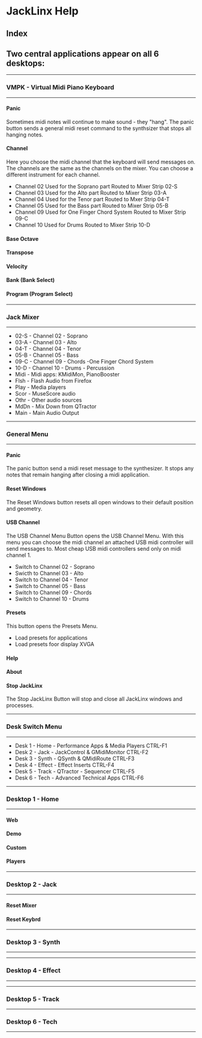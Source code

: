 
# JackLinx Help

## Index
## Two central applications appear on all 6 desktops:
***
### VMPK - Virtual Midi Piano Keyboard
***
#### Panic
Sometimes midi notes will continue to make sound - they "hang".
The panic button sends a general midi reset command to the synthsizer that stops all hanging notes.
#### Channel
Here you choose the midi channel that the keyboard will send messages on.
The channels are the same as the channels on the mixer.
You can choose a different instrument for each channel.

- Channel 02  Used for the Soprano part  Routed to Mixer Strip 02-S
- Channel 03  Used for the Alto part     Routed to Mixer Strip 03-A
- Channel 04  Used for the Tenor part    Routed to Mxer Strip 04-T
- Channel 05  Used for the Bass part     Routed to Mixer Strip 05-B
- Channel 09  Used for One Finger Chord System Routed to Mixer Strip 09-C
- Channel 10  Used for Drums             Routed to Mixer Strip 10-D

#### Base Octave
#### Transpose
#### Velocity
#### Bank (Bank Select)
#### Program (Program Select)
***	
###  Jack Mixer
***  

- 02-S - 	Channel 02 - Soprano
- 03-A -	Channel 03 - Alto
- 04-T - 	Channel 04 - Tenor
- 05-B - 	Channel 05 - Bass
- 09-C - 	Channel 09 - Chords -One Finger Chord System
- 10-D - 	Channel 10 - Drums - Percussion
- Midi - 	Midi apps: KMidiMon, PianoBooster
- Flsh - 	Flash Audio from Firefox
- Play - 	Media players
- Scor - 	MuseScore audio
- Othr - 	Other audio sources
- MdDn - 	Mix Down from QTractor
- Main - 	Main Audio Output

***
### General Menu
***
####  Panic
The panic button send a midi reset message to the synthesizer.
It stops any notes that remain hanging after closing a midi application.

####  Reset Windows
The Reset Windows button resets all open windows to their default position and geometry.

####  USB Channel
The USB Channel Menu Button opens the USB Channel Menu.
With this menu you can choose the midi channel an attached USB midi controller will send messages to.
Most cheap USB midi controllers send only on midi channel 1.

- Switch to Channel 02 - Soprano
- Swicth to Channel 03 - Alto
- Switch to Channel 04 - Tenor
- Switch to Channel 05 - Bass
- Switch to Channel 09 - Chords
- Switch to Channel 10 - Drums

#### Presets
This button opens the Presets Menu.

- Load presets for applications
- Load presets foor display XVGA

####  Help
####  About
####  Stop JackLinx
The Stop JackLinx Button will stop and close all JackLinx windows and processes.

***
### Desk Switch Menu
***
- Desk 1 - Home - 	Performance Apps & Media Players 	CTRL-F1
- Desk 2 - Jack - 	JackControl & GMidiMonitor       	CTRL-F2
- Desk 3 - Synth - 	QSynth & QMidiRoute             	CTRL-F3
- Desk 4 - Effect -	Effect Inserts                 	CTRL-F4
- Desk 5 - Track - 	QTractor - Sequencer         	 	CTRL-F5
- Desk 6 - Tech - 	Advanced Technical Apps      		CTRL-F6
***
### Desktop 1 - Home
***
####  Web
####  Demo
####  Custom
####  Players
***
### Desktop 2 - Jack
***
####  Reset Mixer
####  Reset Keybrd
***
### Desktop 3 - Synth
***
***
### Desktop 4 - Effect
***
***
### Desktop 5 - Track
***
### Desktop 6 - Tech
***


